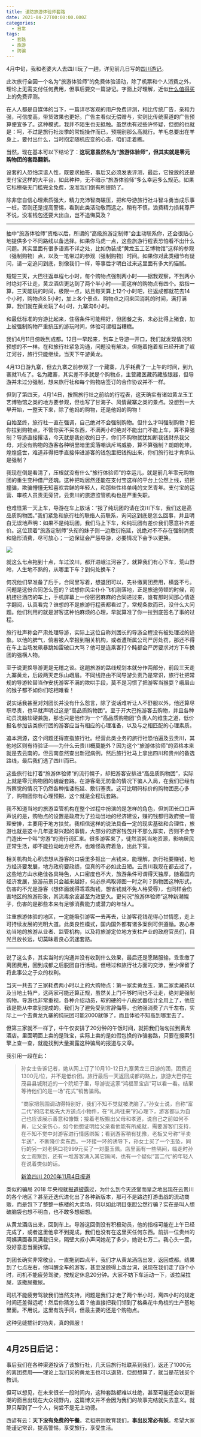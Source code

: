 ```yaml
---
title: 谨防旅游体验师套路
date: 2021-04-27T00:00:00.000Z
categories:
  - 日常
tags:
  - 套路
  - 旅游
  - 防骗
---
```


4月中旬，我和老婆大人去四川玩了一趟，详见前几日写的[四川游记](/travels/2021-sichuan/)。

此次旅行全因一个名为“旅游体验师”的免费体验活动，除了机票和个人消费之外，理论上无需支付任何费用，但事后要交一篇游记。字面上好理解，近似[什么值得买](https://www.smzdm.com/)上的免费评测。

在人人都是自媒体的当下，一篇详尽客观的用户免费评测，相比传统广告，亲和力强，可信度高，带货效果也更好。广告主看似无偿赠与，实则比传统渠道的广告预算便宜多了。这种模式，我并不陌生也无抵触。虽然也有过些许怀疑，但想的也就是：呵，不过是旅行社淡季的常规操作而已，预期别那么高就行。羊毛总要出在羊身上，要付出什么，当时抱定随机应变的心态，咱们走着瞧。

当然，现在基本可以下结论了：**这玩意虽然名为“旅游体验师”，但其实就是零元购物团的套路翻新。**

<!-- more -->

设套的人恐怕深谙人性，既要求抽签，事后又必须发表评测，最后，它投放的还是支付宝这样的大平台，如此种种，无不暗示“旅游体验师”多么幸运多么规范。如果它标榜毫无门槛完全免费，没准我们倒有所提防了。

除非您自信心理素质强大，精力充沛智商碾压，把和导游旅行社斗智斗勇当成乐事一桩，否则还是提高警惕，看到此类活动敬而远之。稍有不慎，浪费精力损耗尊严不说，没准钱包还要大出血，岂不追悔莫及？

* * *

抽中“旅游体验师”资格以后，所谓的“高级旅游定制师”会主动联系你，还会很贴心地提供多个不同路线以备选择。如果你马虎一点，这些旅游行程表恐怕看不出什么问题。其实里面有很多语焉不详之处，比如伪装成“黄龙玉工艺博物馆”这样的参观（强制购物）点，以及一笔带过的参观（强制购物）时间。如果你对此类细节有疑问，请一定追问到底，别像我们一样，等事后才明白过来这里面有多大的猫腻。

短短三天，大巴往返单程七小时，每个购物点强制两小时——据我观察，不到两小时绝对不让走，黄龙酒店更达到了两个半小时——而这样的购物点有四个。掐指一算，三天能玩的时间，极限一点，姑且每天算上12个小时吧，往返成都就花去14个小时，购物点8.5小时，加上各个景点、购物点之间来回消耗的时间，满打满算，我们就在黄龙玩了4小时，九寨沟6小时。

和最低标准的穷游比起来，住宿条件可能稍好，但团餐之劣，未必比得上猪食，加上被强制购物严重挤压的游玩时间，体验可谓相当糟糕。

我们4月11日傍晚到成都。12日一早起来，到车上导游一开口，我们就发现情况和预想的不一样。在和旅行社紧急沟通，问题没有解决，但拖着拖着车已经开进了岷江河谷，旅行只能继续，当天下午游黄龙。

4月13日游九寨，但去九寨之前参观了一个藏寨，几乎耗费了一上午的时间，到九寨就11点了。名为藏寨，其实差不多就是个购物点，主营藏医藏药藏族银器，但导游并未过分强制，想来旅行社和每个购物店签订的合作协议并不一样。

但到了第四天，4月14日，按照旅行社之前给的行程表，这天确实有诸如黄龙玉工艺博物馆之类的地方要参观，但也写了甘海子、风情藏寨之类的景点。没想到一大早开始，一整天下来，除了他妈的购物，还是他妈的购物！

自始至终，旅行社一直在强调，自己绝对不会强制购物。但什么才叫强制购物？把你拉到购物点，不管你买不买东西，不满两小时绝对不能出门不能上车，算不算强制？导游直接撂话，今天就是我创收的日子，你们不购物就犹如断我钱财杀我父母，对没有购物的游客各种明里暗里奚落嘲讽斥骂威胁，算不算强制？朗朗乾坤，煌煌盛世，难道非得把手直接伸进游客的钱包里把钱掏出来，你们旅行社才肯承认是强制？

我现在倒是看清了，压根就没有什么“旅行体验师”的幸运儿，就是前几年零元购物团的重生变种借尸还魂。这种把戏居然还能在支付宝这样的平台上公然上线，招摇撞骗，欺骗懵懂无知喜欢尝鲜的年轻人，和那些性格单纯的文艺青年。支付宝的运营、审核人员责无旁贷，云贵川的旅游监管机构也是严重失职。

也难怪第一天上车，导游在车上放话：“报了纯玩团的请在汶川下车，我们这是高品质购物团。”我们紧急和旅行社的联络人员联系，询问这到底是怎么回事，并且明白无误地声明：如果不是纯玩团，我们马上下车，和纯玩团有差价我们愿意补齐差价。这位顶着“旅游定制师”头衔的妹子则一边敷衍拖延，说绝对不不存在强制消费和隐形消费，尽可放心；一边保证会严惩导游，必要情况下会予以更换。

![](https://media.kaerozhi.com/2025/06/2ef3a4f6d88817d9e37e4e181b6dfabc.webp)

就这么七点拖到十点，车过汶川，都开进岷江河谷了，就算我们有心下车，荒山野岭，人生地不熟的，从哪里下车？到何处换车？

何况他们早准备了后手，合同里写着，想退团可以，先补缴离团费用，横竖不亏。问题是这份合同怎么签的？试想你风尘仆仆飞机刚落地，正是旅途劳顿的时候，司机接往酒店的车上，手机屏幕上一份密密麻麻的合同递过来，谁有那时间那心情逐字翻阅，认真看完？谁想的不是旅游行程表都看过了，常规条款而已，没什么大问题。他们利用的就是游客这种怕麻烦的心理，早就算准了你一拉到底签名了事的过程。

旅行社声称会严肃处理导游，实际上这位自称刘团长的导游全程没有被处理过的迹象。以他的脾气，倘若被人举报到相关机构，或者遭所属公司严厉处罚，那还不得在车上当场发飙暴跳如雷破口大骂？他可是连乘客打个盹都会严厉要求对方下车换团的强横人物。

至于说更换导游更是无稽之谈。这趟旅游的路线规划本就分作两部分，前段三天走九寨黄龙，后段两天走乐山峨眉。不同线路由不同导游负责乃是常识，旅行社把常规的导游轮替当作安抚游客不满的欺哄手段，莫不是习惯了把游客当猴耍？峨眉山的猴子都不如你们吃相难看！

说实话我甚至对刘团长并没有什么怨言，除了说话难听让人不舒服以外，他还算尽职尽责，也早就声明过这是“高品质购物团”。至于开大巴拖游客去购物，并且各种动员洗脑软硬兼施，那也只是他作为一个“高品质购物团”负责人的维生之道，低价报名参加该类旅行团的游客应当有相应的心理准备，以及与之相匹配的心理素质。

追本溯源，这个问题还得直指旅行社。经营此类业务的旅行社恐怕遍及云贵川，其他地区则有待验证——为什么云贵川概莫能外？因为这个“旅游体验师”的资格本来就是去云南的，但云南忽然查出新冠病例，然后旅行社马上拿出四川和贵州的备选路线，最后我们选了四川而已。

这些旅行社打着“旅游体验师”的流行幌子，却把游客安排进“高品质购物团”，实际上就是零元购物团的龌龊套路。在游客毫无防备的情况下骗人入局，在我们已经有所察觉的情况下仍然各种推诿拖延、敷衍塞责。这可比明码标价的购物团恶心多了，购物团你有心理预期，这个就是全程玩套路。

我不知道当地的旅游监管机构在整个过程中扮演的是怎样的角色，但刘团长口口声声说的是，购物点的设置是政府为了拉动当地的经济建设，赚的钱都归政府统一管理安排，主要用于地方扶贫。我相信这样的说法具备一定的现实基础和合理性，旅游也就是这十几年逐渐兴起的事情，大部分的游客钱包并不那么厚实，否则不会专门造出一个叫“穷游”的流行词汇来。很多游客来了，徒然消耗当地资源，影响居民正常生活，却不能拉动地方经济，也难怪政府着急，出此下策。

相关机构处心积虑想从游客的口袋里多抠出一点钱来，能理解，旅行社要赚钱，地方经济要发展，地方政府要政绩，但真的不必如此丑陋。云贵川我现在都去过了，这些地方山水绝佳各具特色，人口密度也不大，旅游条件可谓得天独厚，随着国内经济发展，旅游前景只会越来越好，何必杀鸡取卵图一时之利？购物团这种形式，伤害的不光是游客（想体面就得乖乖掏钱，想省钱就不免人格受辱），也同样会伤害地区的旅游形象，其流毒余波甚至为效更久。更何况“旅游体验师”这种新潮幌子，伤害的是那些本来有足够消费能力或潜力的年轻人。

注重旅游体验的地区，一定能吸引游客一去再去，让游客花钱花得心甘情愿，走上可持续发展的光明大道。此类良性模式，国内国外都有诸多案例可供遵循。衷心奉劝当地的旅游从业者、监管机构，以及将旅游定位地方支柱产业的政府官员们，目光且放长远，切莫昧着良心沉迷套路。

* * *

说了这么多，其实当时的沟通并没有收到什么效果，最后还是愿赌服输，乖乖缴了离团费用，回到成都之后脱团自行活动。但经过和旅行社方面的交涉，至少保留了将此事公之于众的权利。

当天一共去了三家耗费两小时以上的大购物点：第一家卖黄龙玉，第二家卖藏药以及当地土特产，这两家可能还算正规，虽然关上门不够时间也不让走，绝对是强制购物。导游也非常重视，各种介绍动员，软的硬的十八般武器估计全用上了，他应该是能从中拿到提成的。我们为了避免受到言辞侮辱，也勉强消费了六千左右，实际上一个去黄龙九寨的纯玩团可能2000就够了，而且体验不知高到哪里去了。

但第三家就不一样了，中午仅安排了20分钟的午饭时间，就把我们匆匆拉到黄龙酒店。里面明面上卖的是珠宝，实际上卖的是如假包换的诈骗套路，只要在搜索引擎上查一查，就能找到大量揭露这种骗局的报道与文章。

我引用一段在此：

> 孙女士告诉记者，她从网上订了10月10-12日九寨黄龙三日游的团，团费近1300元/位，并不是低价团。旅行最后一天返回成都的路上，旅游大巴停在茂县县城附近的一个院坝子里，导游说这家“鸿福翠宝店”可以看一看。结果等待他们的是一场“花式”销售骗局。
> 
> “商家把氛围调动得特别好，我们不知不觉就被洗脑了。”孙女士说，自称“富二代”的店老板先大方送点小物件，在“礼尚往来”的心理下，游客都认为自己也应该展示善意和慷慨；接着老板搬出父母和孝道，说自己之前如何不肖，让父亲伤心，如今他想证明给父亲看他能有所成就，需要游客们支持，在不知不觉中对游客进行情感绑架；看到游客稍有犹豫，老板又号称“半卖半送”，不断降价卖东西。一环接一环的诱导下，孙女士买了一个玉坠，同行的另一对老俩口花999元买了一对墨玉佩。店里面有一些隔间，临走时孙女士观察到，还有一堆游客涌入其它隔间，也有一个疑似“富二代”的年轻人在说着类似的话。
> 
> [新浪四川 2020年11月4日报道](https://sc.sina.cn/news/m/2020-11-04/detail-iiznezxr9818330.d.html)

类似的骗局 2018 年央视就[报道披露](http://m.news.cctv.com/2018/05/19/ARTIQid9dFD8XkBi0QBxk0VI180519.shtml)过，为什么到今天还堂而皇之地出现在云贵川的各个地区？甚至还迭代进化出了各种新版本，那可不是路边打游击战的流动商贩，而是包下了整整一栋楼的大卖场，何以如此明目张胆公然行骗？实在是叫人想破脑袋也想不明白，也不敢多想细想。

从黄龙酒店出来，回到车上。导游这回倒没有积极动员，他的指标可能在上午已经完成了，或者这里他拿不到提成，我们也没有在这里买任何东西。前排一位贵州的阿姨满面春风满载归来，隔壁大叔小声问她花了多少，她说七万二。我心头一震，没好意思当面拆穿。

刘团长确实非常敬业，一直拖到四点半，我们才从黄龙酒店出发，返回成都。结果到了七点左右，他叫醒全车的游客，甚至没顾得上改台词，说现在我们走了四个小时，司机不能疲劳驾驶，按规定休息20分钟。大家不妨下车活动一下，该拉屎拉屎，该撒尿撒尿。

司机不能疲劳驾驶我们当然支持，问题是我们才走了两个半小时，离四小时的规定时间还差得远呢！然后你猜怎么着？他直接把我们领到了格桑花牛角梳的生产基地里面。不用说，这里有洗手间，但最主要的还是个购物点。

这种见缝插针的功夫，真的佩服！

* * *

## 4月25日后记：

事后我们在各种渠道投诉了该旅行社，几天后旅行社联系到我们，返还了1000元的离团费用——理论上我们买的黄龙玉也可以退货，但想想算了，就当是花钱买个教训。

但可以想见，在未来很长一段时间内，这种套路都难以杜绝，甚至可能还会以更新潮的面目出现在大众视野内，这篇博文并不会因为我们的故事完结就失去意义。就算只帮到了一个人，何尝不是无上功德。

西谚有云：**天下没有免费的午餐**。老祖宗则教育我们，**事出反常必有妖**。希望大家能谨记常识，提高警惕，享受旅行，享受生活。
